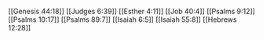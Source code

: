 [[Genesis 44:18]]
[[Judges 6:39]]
[[Esther 4:11]]
[[Job 40:4]]
[[Psalms 9:12]]
[[Psalms 10:17]]
[[Psalms 89:7]]
[[Isaiah 6:5]]
[[Isaiah 55:8]]
[[Hebrews 12:28]]

